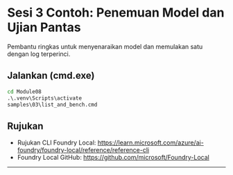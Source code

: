 <!--
CO_OP_TRANSLATOR_METADATA:
{
  "original_hash": "ed8edea2fc43898c2537130fb3ae6878",
  "translation_date": "2025-09-22T22:41:37+00:00",
  "source_file": "Module08/samples/03/README.md",
  "language_code": "ms"
}
-->
# Sesi 3 Contoh: Penemuan Model dan Ujian Pantas

Pembantu ringkas untuk menyenaraikan model dan memulakan satu dengan log terperinci.

## Jalankan (cmd.exe)
```cmd
cd Module08
.\.venv\Scripts\activate
samples\03\list_and_bench.cmd
```

## Rujukan
- Rujukan CLI Foundry Local: https://learn.microsoft.com/azure/ai-foundry/foundry-local/reference/reference-cli
- Foundry Local GitHub: https://github.com/microsoft/Foundry-Local

---

